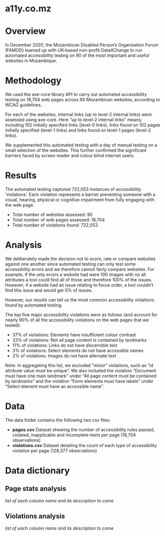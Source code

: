 # a11y.co.mz
 
# Overview
In December 2020, the Mozambican Disabled Person’s Organisation Forum (FAMOD) teamed up with UK-based non-profit Data4Change to run automated accessibility testing on 90 of the most important and useful websites in Mozambique. 

# Methodology
We used the axe-core library API to carry out automated accessibility testing on 18,704 web pages across 90 Mozambican websites, according to WCAG guidelines. 

For each of the websites, internal links (up to level-2 internal links) were assessed using axe-core. Here “up to level-2 internal links” means; including 102 initially specified links (level-0 links), links found on 102 pages initially specified (level-1 links) and links found on level-1 pages (level-2 links).

We supplemented this automated testing with a day of manual testing on a small selection of the websites. This further confirmed the significant barriers faced by screen reader and colour blind internet users.

# Results
The automated testing captured 722,053 instances of accessibility ‘violations’. Each violation represents a barrier preventing someone with a visual, hearing, physical or cognitive impairment from fully engaging with the web page.

- Total number of websites assessed: 90
- Total number of web pages assessed: 18,704
- Total number of violations found: 722,053

# Analysis
We deliberately made the decision not to score, rate or compare websites against one another since automated testing can only test some accessibility errors and we therefore cannot fairly compare websites. For example, if the only errors a website had were 100 images with no alt attributes a tool could find all of those and therefore 100% of the issues. However, if a website had an issue relating to focus order, a tool couldn’t find this issue and would get 0% of issues. 

However, our results can tell us the most common accessibility violations found by automated testing. 

The top five major accessibility violations were as follows (and account for nearly 90% of all the accessibility violations on the web pages that we tested):
- 37% of violations: Elements have insufficient colour contrast
- 33% of violations: Not all page content is contained by landmarks
- 11% of violations: Links do not have discernible text
- 3% of violations: Select elements do not have accessible names
- 2% of violations: Images do not have alternate text

Note: In aggregating this list, we excluded "minor" violations, such as “id attribute value must be unique”. We also included the violation “Document must have one main landmark” under “All page content must be contained by landmarks” and the violation “Form elements must have labels” under “Select element must have an accessible name".

# Data
The data folder contains the following two csv files:
- **pages.csv** Dataset showing the number of accessibility rules passed, violated, inapplicable and incomplete-tests per page (18,704 observations) 
- **violations.csv** Dataset detailing the count of each type of accessibility violation per page (128,377 observations)

# Data dictionary
## Page stats analysis
*list of each column name and its description to come*

## Violations analysis
*list of each column name and its description to come*
